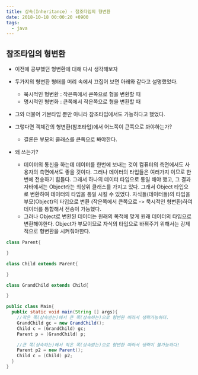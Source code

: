 ```yaml
---
title: 상속(Inheritance) - 참조타입의 형변환
date: 2018-10-18 00:00:20 +0900
tags:
  - java
---
```

## 참조타입의 형변환
- 이전에 공부했던 형변환에 대해 다시 생각해보자
- 두가지의 형변환 형태를 머리 속에서 끄집어 보면 아래와 같다고 설명했었다.
  - 묵시적인 형변환 : 작은쪽에서 큰쪽으로 형을 변환할 때
  - 명시적인 형변화 : 큰쪽에서 작은쪽으로 형을 변환할 때

- 그와 더불어 기본타입 뿐만 아니라 참조타입에서도 가능하다고 했었다.
- 그렇다면 객체간의 형변환(참조타입)에서 어느쪽이 큰쪽으로 봐야하는가?
  - 결론은 부모의 클래스를 큰쪽으로 봐야한다.

- 왜 쓰는가?
  - 데이터의 통신을 하는데 데이터를 한번에 보내는 것이 컴퓨터의 측면에서도 사용자의 측면에서도 좋을 것이다. 그러나 데이터의 타입들은 여러가지 이므로 한번에 전송하기 힘들다. 그래서 하나의 데이터 타입으로 통일 해야 했고, 그 결과 자바에서는 Object라는 최상위 클래스를 가지고 있다. 그래서 Object 타입으로 변환하여 데이터의 타입을 통일 시킬 수 있었다. 자식들(데이터들)의 타입을 부모(Object)의 타입으로 변환 (작은쪽에서 큰쪽으로 -> 묵시적인 형변환)하여 데이터를 통합해서 전송이 가능했다.
  - 그러나 Object로 변환된 데이터는 원래의 목적에 맞게 원래 데이터의 타입으로 변환해야한다. Object가 부모이므로 자식의 타입으로 바꿔주기 위해서는 강제적으로 형변환을 시켜줘야한다.

```java
class Parent{

}

class Child extends Parent{

}

class GrandChild extends Child{

}

public class Main{
  public static void main(String [] args){
    //작은 쪽(상속받는)에서 큰 쪽(상속하는)으로 형변환 따라서 생략가능하다.
    GrandChild gc = new GrandChild();
    Child c = (GrandChild) gc;
    Parent p = (GrandChild) p;

    //큰 쪽(상속하는)에서 작은 쪽(상속받는)으로 형변환 따라서 생략이 불가능하다!
    Parent p2 = new Parent();
    Child c = (Child) p2; 
  }
}

```
